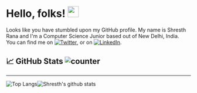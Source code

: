 # Hello, folks! <img src="https://raw.githubusercontent.com/MartinHeinz/MartinHeinz/master/wave.gif" width="30px">
  
Looks like you have stumbled upon my GitHub profile. My name is Shresth Rana and I'm a Computer Science Junior based out of New Delhi, India.  
You can find me on [![Twitter][1.2]][1], or on [![LinkedIn][2.2]][2].

[1.2]: http://i.imgur.com/wWzX9uB.png (twitter icon without padding)
[2.2]: https://raw.githubusercontent.com/MartinHeinz/MartinHeinz/master/linkedin-3-16.png (LinkedIn icon without padding)
[1]: https://twitter.com/TheShresthRana
[2]: https://www.linkedin.com/in/shresthrana/

## :chart_with_upwards_trend: GitHub Stats ![counter](https://enpbwuuczaqrxu7.m.pipedream.net)
 --------------------------------------------------------------------------
![Top Langs](https://github-readme-stats.vercel.app/api/top-langs/?username=Nem3sisX&layout=compact&theme=radical)![Shresth's github stats](https://github-readme-stats.vercel.app/api?username=Nem3sisX&theme=radical&hide=issues)

